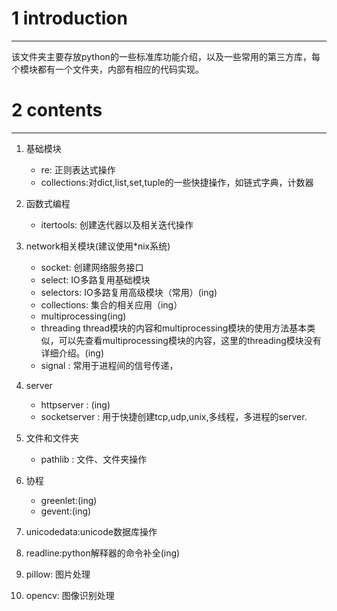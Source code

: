 # 1 introduction
---
该文件夹主要存放python的一些标准库功能介绍，以及一些常用的第三方库，每个模块都有一个文件夹，内部有相应的代码实现。

# 2 contents
---
1. 基础模块
    - re: 正则表达式操作
    - collections:对dict,list,set,tuple的一些快捷操作，如链式字典，计数器
1. 函数式编程
    - itertools: 创建迭代器以及相关迭代操作
1. network相关模块(建议使用\*nix系统)
    - socket: 创建网络服务接口
    - select: IO多路复用基础模块
    - selectors: IO多路复用高级模块（常用）(ing)
    - collections: 集合的相关应用（ing）
    - multiprocessing(ing)
    - threading thread模块的内容和multiprocessing模块的使用方法基本类似，可以先查看multiprocessing模块的内容，这里的threading模块没有详细介绍。(ing)
    - signal : 常用于进程间的信号传递，
    
1. server
    - httpserver : (ing)
    - socketserver : 用于快捷创建tcp,udp,unix,多线程，多进程的server.
1. 文件和文件夹
    - pathlib : 文件、文件夹操作
1. 协程
    - greenlet:(ing)
    - gevent:(ing)
1. unicodedata:unicode数据库操作
1. readline:python解释器的命令补全(ing)
1. pillow: 图片处理
1. opencv: 图像识别处理